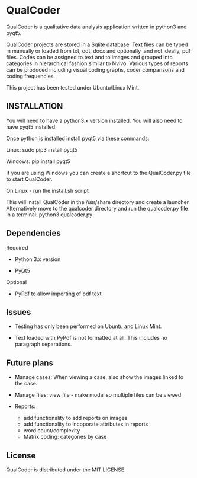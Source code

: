 # QualCoder
QualCoder is a qualitative data analysis application written in python3 and pyqt5.

QualCoder projects are stored in a Sqlite database. Text files can be typed in manually or loaded from txt, odt, docx and optionally ,and not ideally, pdf files. Codes can be assigned to text and to images and grouped into categories in hierarchical fashion similar to Nvivo. Various types of reports can be produced including visual coding graphs, coder comparisons and coding frequencies.

This project has been tested under Ubuntu/Linux Mint.

## INSTALLATION
You will need to have a python3.x version installed.
You will also need to have pyqt5 installed.

Once python is installed install pyqt5 via these commands:

Linux: sudo pip3 install pyqt5

Windows: pip install pyqt5 

If you are using Windows you can create a shortcut to the QualCoder.py file to start QualCoder.

On Linux - run the install.sh script

This will install QualCoder in the /usr/share directory and create a launcher. Alternatively move to the qualcoder directory and run the qualcoder.py file in a terminal: python3 qualcoder.py

## Dependencies
Required

* Python 3.x version

* PyQt5

Optional

* PyPdf to allow importing of pdf text

## Issues
* Testing has only been performed on Ubuntu and Linux Mint.

* Text loaded with PyPdf is not formatted at all. This includes no paragraph separations.
## Future plans
* Manage cases: When viewing a case, also show the images linked to the case.
* Manage files: view file - make modal so multiple files can be viewed

* Reports:
    * add functionality to add reports on images
    * add functionality to incoporate attributes in reports
    * word count/complexity
    * Matrix coding: categories by case

## License
QualCoder is distributed under the MIT LICENSE.
